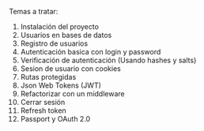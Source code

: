 Temas a tratar:

1. Instalación del proyecto
2. Usuarios en bases de datos
3. Registro de usuarios
4. Autenticación basica con login y password
5. Verificación de autenticación (Usando hashes y salts)
6. Sesion de usuario con cookies
7. Rutas protegidas
8. Json Web Tokens (JWT)
9. Refactorizar con un middleware
10. Cerrar sesión
11. Refresh token
12. Passport y OAuth 2.0
